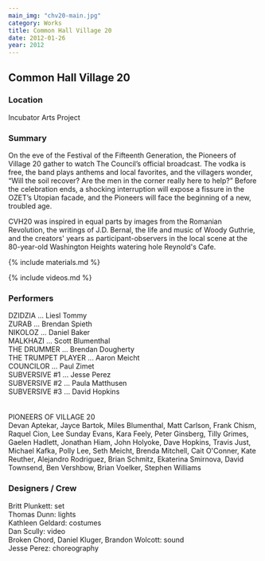 ```yaml
---
main_img: "chv20-main.jpg"
category: Works
title: Common Hall Village 20
date: 2012-01-26
year: 2012
---
```

## Common Hall Village 20  

### Location

Incubator Arts Project

### Summary

On the eve of the Festival of the Fifteenth Generation, the Pioneers of Village 20 gather to watch The Council’s official broadcast. The vodka is free, the band plays anthems and local favorites, and the villagers wonder, “Will the soil recover? Are the men in the corner really here to help?” Before the celebration ends, a shocking interruption will expose a fissure in the OZET’s Utopian facade, and the Pioneers will face the beginning of a new, troubled age.

CVH20 was inspired in equal parts by images from the Romanian Revolution, the writings of J.D. Bernal, the life and music of Woody Guthrie, and the creators' years as participant-observers in the local scene at the 80-year-old Washington Heights watering hole Reynold's Cafe.

{% include materials.md %}

{% include videos.md %}

### Performers

DZIDZIA ... Liesl Tommy<br>
ZURAB ... Brendan Spieth<br>
NIKOLOZ ... Daniel Baker<br>
MALKHAZI ... Scott Blumenthal<br>
THE DRUMMER ... Brendan Dougherty<br>
THE TRUMPET PLAYER ... Aaron Meicht<br>
COUNCILOR ... Paul Zimet<br>
SUBVERSIVE #1 ... Jesse Perez<br>
SUBVERSIVE #2 ... Paula Matthusen<br>
SUBVERSIVE #3 ... David Hopkins<br>
<br><br>
PIONEERS OF VILLAGE 20<br>
Devan Aptekar, Jayce Bartok, Miles Blumenthal, Matt Carlson, Frank Chism, Raquel Cion, Lee Sunday Evans, Kara Feely, Peter Ginsberg, Tilly Grimes, Gaelen Hadlett, Jonathan Hiam, John Holyoke, Dave Hopkins, Travis Just, Michael Kafka, Polly Lee, Seth Meicht, Brenda Mitchell, Cait O'Conner, Kate Reuther, Alejandro Rodriguez, Brian Schmitz, Ekaterina Smirnova, David Townsend, Ben Vershbow, Brian Voelker, Stephen Williams

### Designers / Crew

Britt Plunkett: set<br>
Thomas Dunn: lights<br>
Kathleen Geldard: costumes<br>
Dan Scully: video<br>
Broken Chord, Daniel Kluger, Brandon Wolcott: sound<br>
Jesse Perez: choreography
